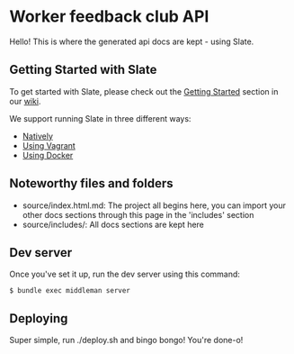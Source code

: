 # Worker feedback club API

Hello! This is where the generated api docs are kept - using Slate.

Getting Started with Slate
------------------------------

To get started with Slate, please check out the [Getting Started](https://github.com/slatedocs/slate/wiki#getting-started)
section in our [wiki](https://github.com/slatedocs/slate/wiki).

We support running Slate in three different ways:
* [Natively](https://github.com/slatedocs/slate/wiki/Using-Slate-Natively)
* [Using Vagrant](https://github.com/slatedocs/slate/wiki/Using-Slate-in-Vagrant)
* [Using Docker](https://github.com/slatedocs/slate/wiki/Using-Slate-in-Docker)

## Noteworthy files and folders

- source/index.html.md: The project all begins here, you can import your other docs sections through this page in the 
'includes' section
- source/includes/: All docs sections are kept here

## Dev server
Once you've set it up, run the dev server using this command:
```shell
$ bundle exec middleman server
```

## Deploying

Super simple, run ./deploy.sh and bingo bongo! You're done-o!
